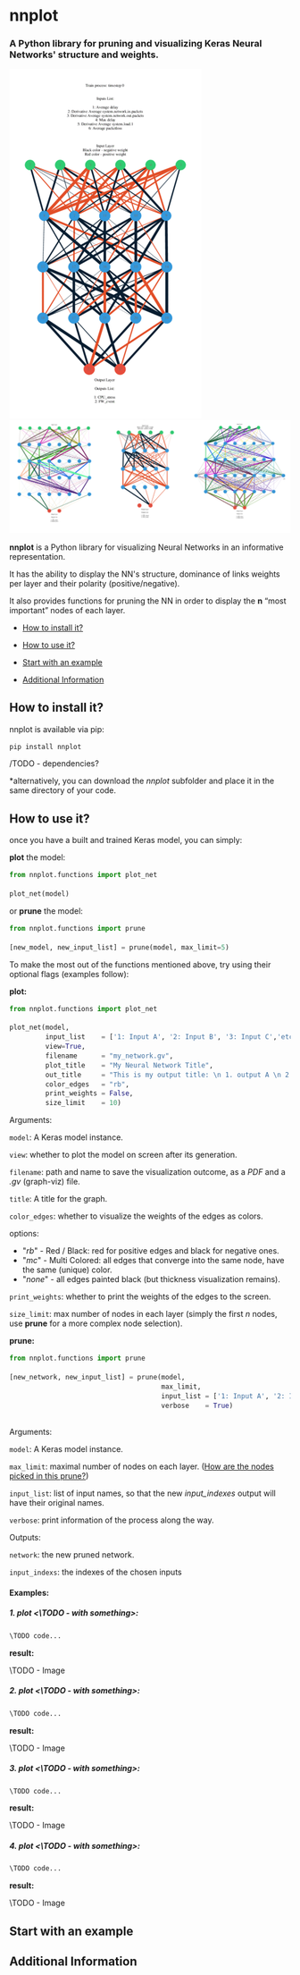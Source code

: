 # nnplot
### A Python library for pruning and visualizing Keras Neural Networks' structure and weights.
![cover gif](https://github.com/Yuval-Ai/nnplot/blob/Documentation-File/Images/training_process.gif)
![cover image](https://github.com/Yuval-Ai/nnplot/blob/master/Images/banner.png)

**nnplot** is a Python library for visualizing Neural Networks in an informative representation. 

It has the ability to display the NN's structure, dominance of links weights per layer and their polarity (positive/negative).

It also provides functions for pruning the NN in order to display the **n** “most important” nodes of each layer.

* [How to install it?](#how-to-install-it) 

* [How to use it?](#how-to-use-it)

* [Start with an example](#start-with-an-examlpe)

* [Additional Information](#additional-information)



## How to install it?

nnplot is available via pip:

```bash
pip install nnplot
```
/TODO - dependencies?

*alternatively, you can download the *nnplot*  subfolder and place it in the same directory of your code. 


## How to use it?
once you have a built and trained Keras model, you can simply:

**plot** the model:

```python
from nnplot.functions import plot_net

plot_net(model)
```

or **prune** the model:

```python
from nnplot.functions import prune

[new_model, new_input_list] = prune(model, max_limit=5)
```



To make the most out of the functions mentioned above, try using their optional flags (examples follow):

**plot:**

```python
from nnplot.functions import plot_net

plot_net(model,
         input_list    = ['1: Input A', '2: Input B', '3: Input C','etc..'],
         view=True,
         filename      = "my_network.gv",
         plot_title    = "My Neural Network Title",
         out_title     = "This is my output title: \n 1. output A \n 2. output B",
         color_edges   = "rb",
         print_weights = False,
         size_limit    = 10)
```

Arguments:

`model`: A Keras model instance.

`view`: whether to plot the model on screen after its generation.

`filename`: path and name to save the visualization outcome, as a *PDF* and a *.gv* (graph-viz) file.

`title`: A title for the graph.

`color_edges`: whether to visualize the weights of the edges as colors.

options:

-  "*rb*" - Red / Black: red for positive edges and black for negative ones.
-  "*mc*" - Multi Colored: all edges that converge into the same node, have the same (unique) color.
-  "*none*" - all edges painted black (but thickness visualization remains).

`print_weights`: whether to print the weights of the edges to the screen.

`size_limit`: max number of nodes in each layer (simply the first *n* nodes, use **prune** for a more complex node selection).

**prune:**

```python
from nnplot.functions import prune

[new_network, new_input_list] = prune(model,
                                      max_limit,
                                      input_list = ['1: Input A', '2: Input B','etc..'],
                                      verbose    = True)
				
```

Arguments:

`model`: A Keras model instance.

`max_limit`: maximal number of nodes on each layer. ([How are the nodes picked in this prune?](\TODO))

`input_list`: list of input names, so that the new *input_indexes* output will have their original names.

`verbose`: print information of the process along the way.

Outputs:

`network`: the new pruned network.

`input_indexs`: the indexes of the chosen inputs



#### Examples:

##### 1. plot <\TODO - with something>:

```python
\TODO code...
```

**result:** 

\TODO - Image 

##### 2. plot <\TODO - with something>:

```python
\TODO code...
```

**result:** 

\TODO - Image 

##### 3. plot <\TODO - with something>:

```python
\TODO code...
```

**result:** 

\TODO - Image 

##### 4. plot <\TODO - with something>:

```python
\TODO code...
```

**result:** 

\TODO - Image 



## Start with an example

## Additional Information
